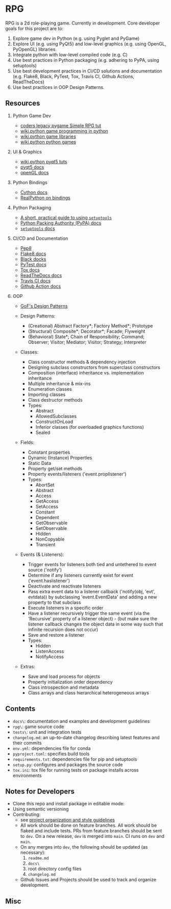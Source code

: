# RPG

RPG is a 2d role-playing game. Currently in development. Core developer goals for this project are to: 

1. Explore game dev in Python (e.g. using Pyglet and PyGame)
2. Explore UI (e.g. using PyQt5) and low-level graphics (e.g. using OpenGL, PyOpenGL) libraries
3. Integrate python with low-level compiled code (e.g. C) 
4. Use best practices in Python packaging (e.g. adhering to PyPA, using setuptools)
5. Use best development practices in CI/CD solutions and documentation (e.g. Flake8, Black, PyTest, Tox, Travis CI, Github Actions, ReadTheDocs)
6. Use best practices in OOP Design Patterns.

## Resources

1. Python Game Dev

	- [coders legacy pygame Simple RPG tut](https://coderslegacy.com/python/pygame-rpg-game-tutorial/)
	- [wiki.python game programming in python](https://wiki.python.org/moin/GameProgramming)
	- [wiki.python game libraries](https://wiki.python.org/moin/PythonGameLibraries)
	- [wiki.python python games](https://wiki.python.org/moin/PythonGames)

2. UI & Graphics

	- [wiki.python pyqt5 tuts](https://wiki.python.org/moin/PyQt/Tutorials)
	- [pyqt5 docs](https://www.riverbankcomputing.com/static/Docs/PyQt5/)
	- [openGL docs](https://docs.gl/)

3. Python Bindings

	- [Cython docs](https://cython.readthedocs.io/en/latest/)
	- [RealPython on bindings](https://realpython.com/python-bindings-overview/)

4. Python Packaging

	- [A short, practical guide to using `setuptools`](https://godatadriven.com/blog/a-practical-guide-to-using-setup-py/)
	- [Python Packing Authority (PyPA) docs](https://packaging.python.org/)
	- [`setuptools` docs](https://setuptools.readthedocs.io/en/latest/userguide/index.html)

5. CI/CD and Documentation
	- [Pep8](https://www.python.org/dev/peps/pep-0008/)	
	- [Flake8 docs](https://flake8.pycqa.org/en/latest/)
	- [Black docks](https://github.com/psf/black)
	- [PyTest docs](https://pytest.org/)
	- [Tox docs](https://tox.readthedocs.io/en/latest/)
	- [ReadTheDocs docs](https://docs.readthedocs.io/en/rel/getting_started.html)
	- [Travis CI docs](https://docs.travis-ci.com/user/tutorial/)
	- [Github Action docs](https://docs.github.com/en/actions/learn-github-actions/introduction-to-github-actions)


6. OOP
	- [GoF's Design Patterns](https://en.wikipedia.org/wiki/Design_Patterns)
	- Design Patterns:
		- (Creational) Abstract Factory*; Factory Method*; Prototype
		- (Structural) Composite*; Decorator*; Facade; Flyweight
		- (Behavioral) State*; Chain of Responsibility; Command;  Observer; Visitor; Mediator; Visitor; Strategy; Interpreter

	- Classes:
		- Class constructor methods & dependency injection
		- Designing subclass constructors from superclass constructors
		- Composition (interface) inheritance vs. implementation inheritance
		- Multiple inheritance & mix-ins
		- Enumeration classes
		- Importing classes
		- Class destructor methods
		- Types:
			- Abstract
			- AllowedSubclasses
			- ConstructOnLoad
			- Inferior classes (for overloaded graphics functions)
			- Sealed

	- Fields:
		- Constant properties
		- Dynamic (Instance) Properties
		- Static Data
		- Property get/set methods
		- Property events/listeners ('event.proplistener')
		- Types:
			- AbortSet
			- Abstract
			- Access
			- GetAccess
			- SetAccess
			- Constant
			- Dependent
			- GetObservable
			- SetObservable
			- Hidden
			- NonCopyable
			- Transient

	- Events (& Listeners):
		- Trigger events for listeners both tied and untethered to event source ('notify')
		- Determine if any listeners currently exist for event ('event.haslistener')
		- Deactivate and reactivate listeners
		- Pass extra event data to a listener callback ('notify(obj, 'evt', evtdata)) by subclassing 'event.EventData' and adding a new property to that subclass
		- Execute listeners in a specific order
		- Have a listener recursively trigger the same event (via the 'Recursive' property of a listener object) - (but make sure the listener callback changes the object data in some way such that infinite recursion does not occur)
		- Save and restore a listener
		- Types:
			- Hidden
			- ListenAccess
			- NotifyAccess

	- Extras:
		- Save and load process for objects
		- Property initialization order dependency
		- Class introspection and metadata
		- Class arrays and class hierarchical heterogeneous arrays

## Contents

- `docs\`: documentation and examples and development guidelines
- `rpg\`: game source code
- `tests\`: unit and integration tests
- `changelog.md`: an up-to-date changelog describing latest features and their commits
- `env.yml`: dependencies file for conda
- `pyproject.toml`: specifies build tools
- `requirements.txt`: dependencies file for pip and setuptools
- `setup.py`: configures and packages the source code
- `tox.ini`: tox file for running tests on package installs across environments


## Notes for Developers

- Clone this repo and install package in editable mode:
- Using semantic versioning
- Contributing:
	- see [project organization and style guidelines](github.com/jkbhagatio/blob/master/docs/project_org_and_style_guidelines.md)
	- All work should be done on feature branches. All work should be flaked and include tests. PRs from feature branches should be sent to `dev`. On a new release, `dev` is merged into `main`. CI runs on `dev` and `main`.
	- On any merges into `dev`, the following should be updated (as necessary):	
		1. `readme.md`
		2. `docs\`
		3. root directory config files
		4. `changelog.md`
	- Github Issues and Projects should be used to track and organize development.

## Misc
